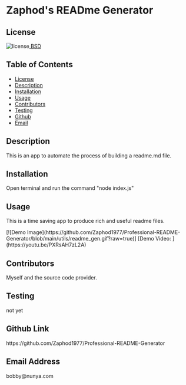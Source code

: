 ##  <h1>Zaphod's READme Generator</h1><h2> License </h2>
![license](https://img.shields.io/badge/License-BSD_3--Clause-blue.svg)[  BSD](https://opensource.org/licenses/BSD-3-Clause)<h2> Table of Contents </h2> 
- [License](#license) 
- [Description](#description) 
- [Installation](#installation) 
- [Usage](#usage) 
- [Contributors](#contributors) 
- [Testing](#testing) 
- [Github](#github) 
- [Email](#email) 
<h2>Description</h2> <p>This is an app to automate the process of building a readme.md file.</p><h2>Installation</h2> <p>Open terminal and run the command "node index.js"</p><h2>Usage</h2> <p>This is a time saving app to produce rich and useful readme files.</p>[![Demo Image](https://github.com/Zaphod1977/Professional-README-Generator/blob/main/utils/readme_gen.gif?raw=true)]
[Demo Video: ](https://youtu.be/PXRsAH7zL2A)
<h2>Contributors</h2> <p>Myself and the source code provider.</p><h2>Testing</h2> <p>not yet</p><h2>Github Link</h2> <p>https://github.com/Zaphod1977/Professional-README-Generator</p><h2>Email Address</h2><p>bobby@nunya.com</p>